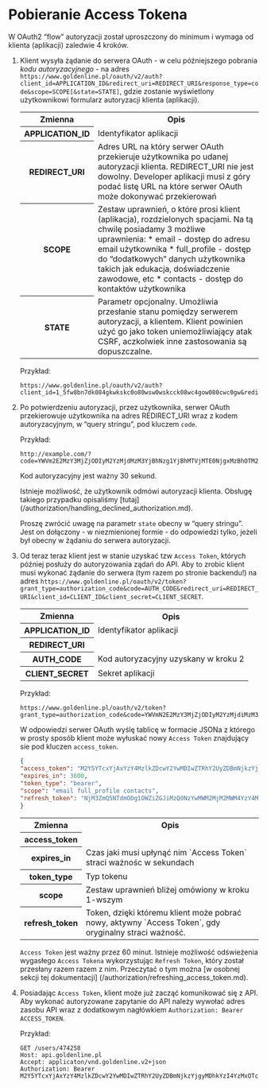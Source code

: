 # Pobieranie Access Tokena

W OAuth2 “flow” autoryzacji został uproszczony do minimum i wymaga od klienta (aplikacji) zaledwie 4 kroków.

1. Klient wysyła żądanie do serwera OAuth - w celu późniejszego pobrania *kodu autoryzacyjnego* - na adres `https://www.goldenline.pl/oauth/v2/auth?client_id=APPLICATION_ID&redirect_uri=REDIRECT_URI&response_type=code&scope=SCOPE[&state=STATE]`, gdzie zostanie wyświetlony użytkownikowi formularz autoryzacji klienta (aplikacji).

    <table>
        <tr>
            <th>Zmienna</th>
            <th>Opis</th>
        </tr>
        <tr>
            <th>APPLICATION_ID</th>
            <td>Identyfikator aplikacji</td>
        </tr>
        <tr>
            <th>REDIRECT_URI</th>
            <td>Adres URL na który serwer OAuth przekieruje użytkownika po udanej autoryzacji klienta. REDIRECT_URI nie jest dowolny. Developer aplikacji musi z góry podać listę URL na które serwer OAuth może dokonywać przekierowań</td>
        </tr>
        <tr>
            <th>SCOPE</th>
            <td>Zestaw uprawnień, o które prosi klient (aplikacja), rozdzielonych spacjami.
            Na tą chwilę posiadamy 3 możliwe uprawnienia:
            * email - dostęp do adresu email użytkownika
            * full_profile - dostęp do “dodatkowych” danych użytkownika takich jak edukacja, doświadczenie zawodowe, etc
            * contacts - dostęp do kontaktów użytkownika</td>
        </tr>
        <tr>
            <th>STATE</th>
            <td>Parametr opcjonalny. Umożliwia przesłanie stanu pomiędzy serwerem autoryzacji, a klientem. Klient powinien użyć go jako token uniemożliwiający atak CSRF, aczkolwiek inne zastosowania są dopuszczalne.</td>
        </tr>
    </table>

    Przykład:

    ```
    https://www.goldenline.pl/oauth/v2/auth?client_id=1_5fw8bn7dk084gkwkskc0o80wsw0wskcck08wc4gow080cwc0gw&redirect_uri=http%3A%2F%2Fwww.example.com&response_type=code&scope=email%20full_profile%20contacts&state=xyz_csrf
    ```

2. Po potwierdzeniu autoryzacji, przez użytkownika, serwer OAuth przekierowuje użytkownika na adres REDIRECT_URI wraz z kodem autoryzacyjnym, w “query stringu”, pod kluczem `code`.

    Przykład:

    ```
    http://example.com/?code=YWVm2E2MzY3MjZjODIyM2YzMjdMzM3YjBhNzg1YjBhMTVjMTE0NjgxMzBhOTM2YTJmN2VmOTIyNmUwMTI2Nw&state=xyz_csrf
    ```

    Kod autoryzacyjny jest ważny 30 sekund.

    Istnieje możliwość, że użytkownik odmówi autoryzacji klienta. Obsługę takiego przypadku opisaliśmy [tutaj] (/authorization/handling_declined_authorization.md).

    Proszę zwrócić uwagę na parametr `state` obecny w “query stringu”. Jest on dołączony - w niezmienionej formie - do odpowiedzi tylko, jeżeli był obecny w żądaniu do serwera autoryzacji.

3. Od teraz teraz klient jest w stanie uzyskać tzw `Access Token`, których później posłuży do autoryzowania ządań do API. Aby to zrobic klient musi wykonać żądanie do serwera (tym razem po stronie backendu!) na adres `https://www.goldenline.pl/oauth/v2/token?grant_type=authorization_code&code=AUTH_CODE&redirect_uri=REDIRECT_URI&client_id=CLIENT_ID&client_secret=CLIENT_SECRET`.

    <table>
        <tr>
            <th>Zmienna</th>
            <th>Opis</th>
        </tr>
        <tr>
            <th>APPLICATION_ID</th>
            <td>Identyfikator aplikacji</td>
        </tr>
        <tr>
            <th>REDIRECT_URI</th>
            <td></td>
        </tr>
        <tr>
            <th>AUTH_CODE</th>
            <td>Kod autoryzacyjny uzyskany w kroku 2</td>
        </tr>
        <tr>
            <th>CLIENT_SECRET</th>
            <td>Sekret aplikacji</td>
        </tr>
    </table>

    Przykład:
    
    ```
    https://www.goldenline.pl/oauth/v2/token?grant_type=authorization_code&code=YWVmN2E2MzY3MjZjODIyM2YzMjdiMzM3YjBhNzg1YjBhMTVjMTE0NjgxMzBhOTM2YTJmN2VmOTIyNmUwMTI2Nw&redirect_uri=REDIRECT_URI&client_id=1_5fw8bn7dk084gkwkskc0o80wsw0wskcck08wc4gow080cwc0gw&client_secret=58ceu78y1joc0owk0wock40kgos0k48040skk4ksoc8g0840ww
    ```

    W odpowiedzi serwer OAuth wyślę tablicę w formacie JSONa z którego w prosty sposób klient może wyłuskać nowy `Access Token` znajdujący sie pod kluczen `access_token`.
    
    ```json
    {
    "access_token": "M2Y5YTcxYjAxYzY4MzlkZDcwY2YwMDIwZTRhY2UyZDBmNjkzYjgyMDhkYzI4YzMxOTcyMjBkODcwNzQ1YmRiMw",
    "expires_in": 3600,
    "token_type": "bearer",
    "scope": "email full_profile contacts",
    "refresh_token": "NjM3ZmQ5NTdmODg1OWZiZGJiMzQ0NzYwMWM2MjM2MWM4YzY4MDY1YmUwYmQ0YjY0NzhhYzQ0ODcwZTJlNzYxZA"
    }
    ```

    <table>
        <tr>
            <th>Zmienna</th>
            <th>Opis</th>
        </tr>
        <tr>
            <th>access_token</th>
            <td></td>
        </tr>
        <tr>
            <th>expires_in</th>
            <td>Czas jaki musi upłynąć nim `Access Token` straci ważnośc w sekundach</td>
        </tr>
        <tr>
            <th>token_type</th>
            <td>Typ tokenu</td>
        </tr>
        <tr>
            <th>scope</th>
            <td>Zestaw uprawnień bliżej omówiony w kroku 1-wszym</td>
        </tr>
        <tr>
            <th>refresh_token</th>
            <td>Token, dzięki któremu klient może pobrać nowy, aktywny `Access Token`, gdy oryginalny straci ważność.</td>
        </tr>
    </table>

    `Access Token` jest ważny przez 60 minut. Istnieje możliwość odświeżenia wygasłego `Access Tokena` wykorzystując `Refresh Token`, który został przesłany razem razem z nim. Przeczytać o tym można [w osobnej sekcji tej dokumentacji] (/authorization/refreshing_access_token.md).

4. Posiadając `Access Token`, klient może już zacząć komunikować się z API. Aby wykonać autoryzowane zapytanie do API należy wywołać adres zasobu API wraz z dodatkowym nagłówkiem `Authorization: Bearer ACCESS_TOKEN`.

    Przykład:

    ```
    GET /users/474258
    Host: api.goldenline.pl
    Accept: applicaton/vnd.goldenline.v2+json
    Authorization: Bearer M2Y5YTcxYjAxYzY4MzlkZDcwY2YwMDIwZTRhY2UyZDBmNjkzYjgyMDhkYzI4YzMxOTcyMjBkODcwNzQ1YmRiMw
    ```
